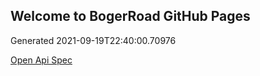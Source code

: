 ## Welcome to BogerRoad GitHub Pages

Generated 2021-09-19T22:40:00.70976

[Open Api Spec](./openapi.yaml)
